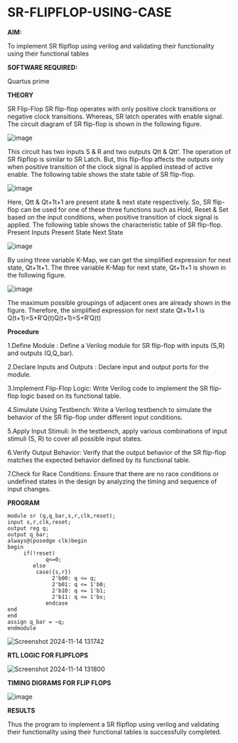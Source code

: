 # SR-FLIPFLOP-USING-CASE

**AIM:**

To implement  SR flipflop using verilog and validating their functionality using their functional tables

**SOFTWARE REQUIRED:**

Quartus prime

**THEORY**

SR Flip-Flop SR flip-flop operates with only positive clock transitions or negative clock transitions. Whereas, SR latch operates with enable signal. The circuit diagram of SR flip-flop is shown in the following figure.

![image](https://github.com/naavaneetha/SR-FLIPFLOP-USING-CASE/assets/154305477/0f710028-ad52-4d3e-9276-8714cf023a25)

 
This circuit has two inputs S & R and two outputs Qtt & Qtt’. The operation of SR flipflop is similar to SR Latch. But, this flip-flop affects the outputs only when positive transition of the clock signal is applied instead of active enable. The following table shows the state table of SR flip-flop.

![image](https://github.com/naavaneetha/SR-FLIPFLOP-USING-CASE/assets/154305477/dabfc4f4-87e3-4cbc-9472-f89ee1b5ed30)

 
Here, Qtt & Qt+1t+1 are present state & next state respectively. So, SR flip-flop can be used for one of these three functions such as Hold, Reset & Set based on the input conditions, when positive transition of clock signal is applied. The following table shows the characteristic table of SR flip-flop. Present Inputs Present State Next State

![image](https://github.com/naavaneetha/SR-FLIPFLOP-USING-CASE/assets/154305477/dd90d16c-aec5-4290-a586-e2346b1e9eb5)

 
By using three variable K-Map, we can get the simplified expression for next state, Qt+1t+1. The three variable K-Map for next state, Qt+1t+1 is shown in the following figure.

![image](https://github.com/naavaneetha/SR-FLIPFLOP-USING-CASE/assets/154305477/473efad6-d70b-4ca7-aeb7-898bbfca319f)

 
The maximum possible groupings of adjacent ones are already shown in the figure. Therefore, the simplified expression for next state Qt+1t+1 is Q(t+1)=S+R′Q(t)Q(t+1)=S+R′Q(t)

**Procedure**

1.Define Module : Define a Verilog module for SR flip-flop with inputs (S,R) and outputs (Q,Q_bar).

2.Declare Inputs and Outputs : Declare input and output ports for the module.

3.Implement Flip-Flop Logic: Write Verilog code to implement the SR flip-flop logic based on its functional table.

4.Simulate Using Testbench: Write a Verilog testbench to simulate the behavior of the SR flip-flop under different input conditions.

5.Apply Input Stimuli: In the testbench, apply various combinations of input stimuli (S, R) to cover all possible input states.

6.Verify Output Behavior: Verify that the output behavior of the SR flip-flop matches the expected behavior defined by its functional table.

7.Check for Race Conditions: Ensure that there are no race conditions or undefined states in the design by analyzing the timing and sequence of input changes.

**PROGRAM**

```
module sr (q,q_bar,s,r,clk,reset);
input s,r,clk,reset;
output reg q;
output q_bar;
always@(posedge clk)begin
begin
     if(!reset)
	        q<=0;
	    else
         case({s,r})
		      2'b00: q <= q;
		      2'b01: q <= 1'b0;
		      2'b10: q <= 1'b1;
		      2'b11: q <= 1'bx;
			endcase
end
end
assign q_bar = ~q;
endmodule
```

![Screenshot 2024-11-14 131742](https://github.com/user-attachments/assets/e545dc70-ff63-4310-abe6-de26da79066e)


**RTL LOGIC FOR FLIPFLOPS**

![Screenshot 2024-11-14 131800](https://github.com/user-attachments/assets/25454f28-bab5-477f-ad09-4f90f04e09f0)


**TIMING DIGRAMS FOR FLIP FLOPS**

![image](https://github.com/user-attachments/assets/ffb31893-0f10-480c-892a-2e7f759755b3)


**RESULTS**

Thus the program to implement a SR flipflop using verilog and validating their functionality using their functional tables is successfully completed.
